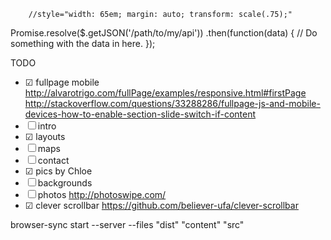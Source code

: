 


		//style="width: 65em; margin: auto; transform: scale(.75);"


Promise.resolve($.getJSON('/path/to/my/api'))
    .then(function(data) {
        // Do something with the data in here.
    });


TODO
- ☑ fullpage mobile
  http://alvarotrigo.com/fullPage/examples/responsive.html#firstPage
  http://stackoverflow.com/questions/33288286/fullpage-js-and-mobile-devices-how-to-enable-section-slide-switch-if-content
- ☐ intro
- ☑ layouts
- ☐ maps
- ☐ contact
- ☑ pics by Chloe
- ☐ backgrounds
- ☐ photos
  http://photoswipe.com/
- ☑ clever scrollbar 
  https://github.com/believer-ufa/clever-scrollbar


browser-sync start --server --files "dist" "content" "src"
